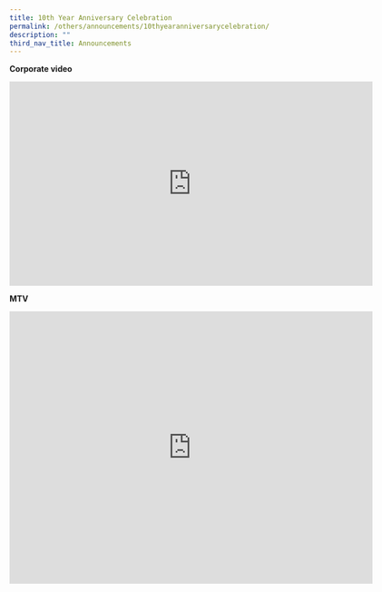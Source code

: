 ```yaml
---
title: 10th Year Anniversary Celebration
permalink: /others/announcements/10thyearanniversarycelebration/
description: ""
third_nav_title: Announcements
---
```

**Corporate video** 

<iframe allowfullscreen="" allow="autoplay; fullscreen; picture-in-picture" frameborder="0" height="360" width="640" src="https://player.vimeo.com/video/824753387?h=e255d8978d"></iframe>

**MTV**

<iframe allowfullscreen="" allow="autoplay; fullscreen; picture-in-picture" frameborder="0" height="480" width="640" src="https://player.vimeo.com/video/825732086?h=6207a193ff"></iframe>